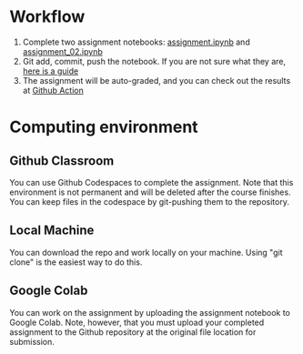 # Workflow

1. Complete two assignment notebooks: [assignment.ipynb](assignment/assignment.ipynb) and [assignment_02.ipynb](assignment/assignment_02.ipynb)
2. Git add, commit, push the notebook. If you are not sure what they are, [here is a guide](https://graphite.dev/guides/git-add-commit-push)
3. The assignment will be auto-graded, and you can check out the results at [Github Action](https://docs.github.com/en/education/manage-coursework-with-github-classroom/learn-with-github-classroom/view-autograding-results)


# Computing environment

## Github Classroom

You can use Github Codespaces to complete the assignment. Note that this environment is not permanent and will be deleted after the course finishes. You can keep files in the codespace by git-pushing them to the repository.

## Local Machine

You can download the repo and work locally on your machine. Using "git clone" is the easiest way to do this.

## Google Colab

You can work on the assignment by uploading the assignment notebook to Google Colab. Note, however, that you  must upload your completed assignment to the Github repository at the original file location for submission.
